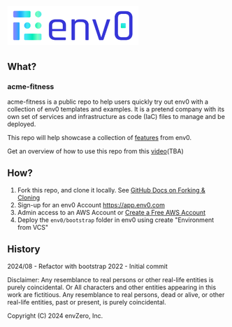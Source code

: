 # [<img src="Env0-Color.svg" width="300" alt="env0 Logo">](https://env0.com)

## What?

### acme-fitness
acme-fitness is a public repo to help users quickly try out env0 with a collection of env0 templates and examples. It is a pretend company with its own set of services and infrastructure as code (IaC) files to manage and be deployed.

This repo will help showcase a collection of [features](https://docs.env0.com/docs/features) from env0.

Get an overview of how to use this repo from this [video](https://www.youtube.com/c/envZero/videos)(TBA)

## How?

1. Fork this repo, and clone it locally. See [GitHub Docs on Forking & Cloning](https://docs.github.com/en/get-started/quickstart/fork-a-repo#forking-a-repository)
2. Sign-up for an env0 Account https://app.env0.com
3. Admin access to an AWS Account or [Create a Free AWS Account](https://aws.amazon.com/free/)
4. Deploy the `env0/bootstrap` folder in env0 using create "Environment from VCS"

## History
2024/08 - Refactor with bootstrap
2022    - Initial commit

Disclaimer: 
Any resemblance to real persons or other real-life entities is purely coincidental. Or All characters and other entities appearing in this work are fictitious. Any resemblance to real persons, dead or alive, or other real-life entities, past or present, is purely coincidental.

Copyright (C) 2024 envZero, Inc.